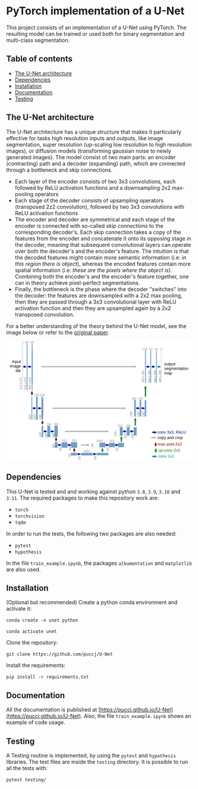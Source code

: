 # PyTorch implementation of a U-Net
This project consists of an implementation of a U-Net using PyTorch. The resulting model can be trained or used both for binary segmentation and multi-class segmentation.

## Table of contents
* [The U-Net architecture](#the-u-net-architecture)
* [Dependencies](#dependencies)
* [Installation](#installation)
* [Documentation](#documentation)
* [Testing](#testing)


## The U-Net architecture
The U-Net architecture has a unique structure that makes it particularly effective for tasks high resolution inputs and outputs, like image segmentation, super resolution (up-scaling low resolution to high resolution images), or diffusion models (transforming gaussian noise to newly generated images). The model consist of two main parts: an encoder (contracting) path and a decoder (expanding) path, which are connected through a bottleneck and skip connections.

- Each layer of the encoder consists of two 3x3 convolutions, each followed by ReLU activation functions and a downsampling 2x2 max-pooling operators
- Each stage of the decoder consists of upsampling operators (transposed 2z2 convolution), followed by two 3x3 convolutions with ReLU activation functions
- The encoder and decoder are symmetrical and each stage of the encoder is connected with so-called *skip connections* to the corresponding decoder's. Each skip connection takes a copy of the features from the encoder and concatenate it onto its opposing stage in the decoder, meaning that subsequent convolutional layers can operate over both the decoder's and the encoder's feature. The intuition is that the decoded features might contain more semantic information (i.e: *in this region there is object*), whereas the encoded features contain more spatial information (i.e: *these are the pixels where the object is*). Combining both the encoder's and the encoder's feature together, one can in theory achieve pixel-perfect segmentations.
- Finally, the bottleneck is the phase where the decoder "switches" into the decoder: the features are downsampled with a 2x2 max pooling, then they are passed through a 3x3 convolutional layer with ReLU activation function and then they are upsampled again by a 2x2 transposed convolution.

For a better understanding of the theory behind the U-Net model, see the image below or refer to the [original paper](https://arxiv.org/abs/1505.04597).

<p align="center">
  <img src="./images/u-net.png" alt="u-net scheme" width="500"/>
</p>

## Dependencies
This U-Net is tested and and working against python `3.8`, `3.9`, `3.10` and `3.11`.
The required packages to make this repository work are:
- `torch`
- `torchvision`
- `tqdm`

In order to run the tests, the following two packages are also needed:
- `pytest`
- `hypothesis`

In the file `train_example.ipynb`, the packages `albumentation` and `matplotlib` are also used.

## Installation

(Optional but recommended) Create a python conda environment and activate it:
```
conda create -n unet python
```
```
conda activate unet
```

Clone the repository:
```
git clone https://github.com/puccj/U-Net
```

Install the requirements:
```
pip install -r requirements.txt
```

## Documentation
All the documentation is published at [https://puccj.github.io/U-Net](https://puccj.github.io/U-Net). Also, the file `train_example.ipynb` shows an example of code usage.

## Testing
A Testing routine is implemented, by using the `pytest` and `hypothesis` libraries. The test files are inside the `testing` directory. It is possible to run all the tests with:
```
pytest testing/
```








